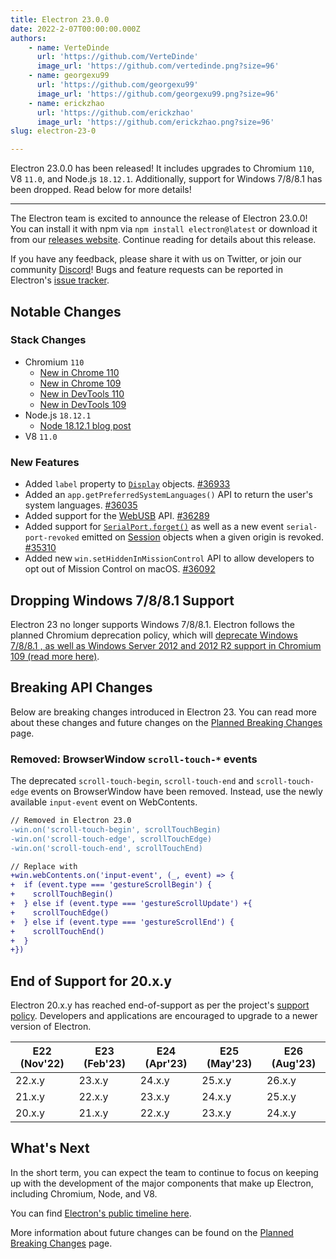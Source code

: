 ```yaml
---
title: Electron 23.0.0
date: 2022-2-07T00:00:00.000Z
authors:
    - name: VerteDinde
      url: 'https://github.com/VerteDinde'
      image_url: 'https://github.com/vertedinde.png?size=96'
    - name: georgexu99
      url: 'https://github.com/georgexu99'
      image_url: 'https://github.com/georgexu99.png?size=96'
    - name: erickzhao
      url: 'https://github.com/erickzhao'
      image_url: 'https://github.com/erickzhao.png?size=96'
slug: electron-23-0

---
```


Electron 23.0.0 has been released! It includes upgrades to Chromium `110`, V8 `11.0`, and Node.js `18.12.1`.  Additionally, support for Windows 7/8/8.1 has been dropped. Read below for more details!

---

The Electron team is excited to announce the release of Electron 23.0.0! You can install it with npm via `npm install electron@latest` or download it from our [releases website](https://releases.electronjs.org/releases/stable). Continue reading for details about this release.

If you have any feedback, please share it with us on Twitter, or join our community [Discord](https://discord.com/invite/electronjs)! Bugs and feature requests can be reported in Electron's [issue tracker](https://github.com/electron/electron/issues).

## Notable Changes

### Stack Changes

* Chromium `110`
    * [New in Chrome 110](https://developer.chrome.com/blog/new-in-chrome-110/)
    * [New in Chrome 109](https://developer.chrome.com/blog/new-in-chrome-109/)
    * [New in DevTools 110](https://developer.chrome.com/blog/new-in-devtools-110/)
    * [New in DevTools 109](https://developer.chrome.com/blog/new-in-devtools-109/)
* Node.js `18.12.1`
    * [Node 18.12.1 blog post](https://nodejs.org/en/blog/release/v18.12.1/)
* V8 `11.0`

### New Features

* Added `label` property to [`Display`](https://www.electronjs.org/docs/latest/api/structures/display) objects. [#36933](https://github.com/electron/electron/pull/36933) 
* Added an `app.getPreferredSystemLanguages()` API to return the user's system languages. [#36035](https://github.com/electron/electron/pull/36035) 
* Added support for the [WebUSB](https://developer.mozilla.org/en-US/docs/Web/API/WebUSB_API) API. [#36289](https://github.com/electron/electron/pull/36289) 
* Added support for [`SerialPort.forget()`](https://developer.mozilla.org/en-US/docs/Web/API/SerialPort/forget) as well as a new event `serial-port-revoked` emitted on [Session](https://www.electronjs.org/docs/latest/api/session) objects when a given origin is revoked. [#35310](https://github.com/electron/electron/pull/35310)
* Added new `win.setHiddenInMissionControl` API to allow developers to opt out of Mission Control on macOS. [#36092](https://github.com/electron/electron/pull/36092)

## Dropping Windows 7/8/8.1 Support

Electron 23 no longer supports Windows 7/8/8.1. Electron follows the planned Chromium deprecation policy, which will [deprecate Windows 7/8/8.1 , as well as Windows Server 2012 and 2012 R2 support in Chromium 109 (read more here)](https://support.google.com/chrome/thread/185534985/sunsetting-support-for-windows-7-8-8-1-in-early-2023?hl=en).

## Breaking API Changes

Below are breaking changes introduced in Electron 23. You can read more about these changes and future changes on the [Planned Breaking Changes](https://github.com/electron/electron/blob/main/docs/breaking-changes.md) page.

### Removed: BrowserWindow `scroll-touch-*` events

The deprecated `scroll-touch-begin`, `scroll-touch-end` and `scroll-touch-edge` events on BrowserWindow have been removed. Instead, use the newly available `input-event` event on WebContents.

```diff
// Removed in Electron 23.0
-win.on('scroll-touch-begin', scrollTouchBegin)
-win.on('scroll-touch-edge', scrollTouchEdge)
-win.on('scroll-touch-end', scrollTouchEnd)

// Replace with
+win.webContents.on('input-event', (_, event) => {
+  if (event.type === 'gestureScrollBegin') {
+    scrollTouchBegin()
+  } else if (event.type === 'gestureScrollUpdate') +{
+    scrollTouchEdge()
+  } else if (event.type === 'gestureScrollEnd') {
+    scrollTouchEnd()
+  }
+})
```

## End of Support for 20.x.y

Electron 20.x.y has reached end-of-support as per the project's [support policy](https://www.electronjs.org/docs/latest/tutorial/electron-timelines#version-support-policy). Developers and applications are encouraged to upgrade to a newer version of Electron.

| E22 (Nov'22) | E23 (Feb'23) | E24 (Apr'23) | E25 (May'23) | E26 (Aug'23) |
| ------------ | ------------ | ------------ | ------------ | ------------ |
| 22.x.y       | 23.x.y       | 24.x.y       | 25.x.y       | 26.x.y       |
| 21.x.y       | 22.x.y       | 23.x.y       | 24.x.y       | 25.x.y       |
| 20.x.y       | 21.x.y       | 22.x.y       | 23.x.y       | 24.x.y       |

## What's Next

In the short term, you can expect the team to continue to focus on keeping up with the development of the major components that make up Electron, including Chromium, Node, and V8.

You can find [Electron's public timeline here](https://www.electronjs.org/docs/latest/tutorial/electron-timelines).

More information about future changes can be found on the [Planned Breaking Changes](https://github.com/electron/electron/blob/main/docs/breaking-changes.md) page.
